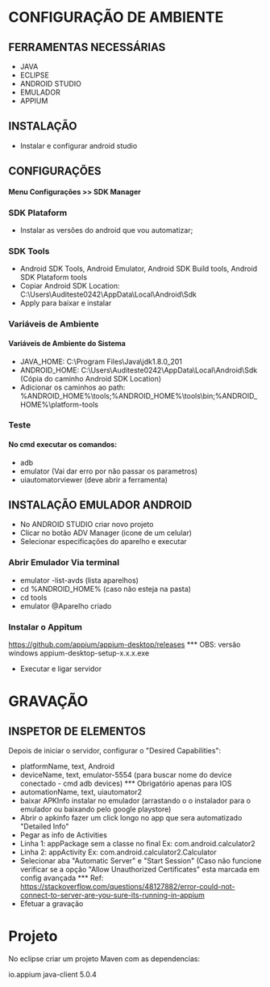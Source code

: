 # CONFIGURAÇÃO DE AMBIENTE

## FERRAMENTAS NECESSÁRIAS
* JAVA
* ECLIPSE
* ANDROID STUDIO
* EMULADOR
* APPIUM

## INSTALAÇÃO
* Instalar e configurar android studio

## CONFIGURAÇÕES

#### Menu Configurações >> SDK Manager

### SDK Plataform
* Instalar as versões do android que vou automatizar;

### SDK Tools
* Android SDK Tools, Android Emulator, Android SDK Build tools, Android SDK Plataform tools
* Copiar Android SDK Location: C:\Users\Auditeste0242\AppData\Local\Android\Sdk
* Apply para baixar e instalar

### Variáveis de Ambiente
#### Variáveis de Ambiente do Sistema
* JAVA_HOME: C:\Program Files\Java\jdk1.8.0_201
* ANDROID_HOME: C:\Users\Auditeste0242\AppData\Local\Android\Sdk (Cópia do caminho Android SDK Location)
* Adicionar os caminhos ao path: %ANDROID_HOME%\tools;%ANDROID_HOME%\tools\bin;%ANDROID_HOME%\platform-tools

### Teste
#### No cmd executar os comandos:
* adb
* emulator (Vai dar erro por não passar os parametros)
* uiautomatorviewer (deve abrir a ferramenta)

## INSTALAÇÃO EMULADOR ANDROID

* No ANDROID STUDIO criar novo projeto
* Clicar no botão ADV Manager (icone de um celular)
* Selecionar especificações do aparelho e executar

### Abrir Emulador Via terminal
* emulator -list-avds (lista aparelhos)
* cd %ANDROID_HOME% (caso não esteja na pasta)
* cd tools
* emulator @Aparelho criado

### Instalar o Appitum
https://github.com/appium/appium-desktop/releases
*** OBS: versão windows appium-desktop-setup-x.x.x.exe

* Executar e ligar servidor

# GRAVAÇÃO

## INSPETOR DE ELEMENTOS

Depois de iniciar o servidor, configurar o "Desired Capabilities":

* platformName, text, Android
* deviceName, text, emulator-5554 (para buscar nome do device conectado - cmd adb devices) *** Obrigatório apenas para IOS
* automationName, text, uiautomator2
* baixar APKInfo instalar no emulador (arrastando o o instalador para o emulador ou baixando pelo google playstore)
* Abrir o apkinfo fazer um click longo no app que sera automatizado "Detailed Info"
* Pegar as info de Activities
* Linha 1: appPackage sem a classe no final
	Ex: com.android.calculator2
* Linha 2: appActivity
	Ex: com.android.calculator2.Calculator
* Selecionar aba "Automatic Server" e "Start Session" (Caso não funcione verificar se a opção "Allow Unauthorized Certificates" esta marcada em config avançada
*** Ref: https://stackoverflow.com/questions/48127882/error-could-not-connect-to-server-are-you-sure-its-running-in-appium
* Efetuar a gravação

# Projeto

No eclipse criar um projeto Maven com as dependencias:

<!-- https://mvnrepository.com/artifact/io.appium/java-client -->
<dependency>
    <groupId>io.appium</groupId>
    <artifactId>java-client</artifactId>
    <version>5.0.4</version>
</dependency>


